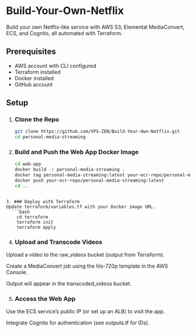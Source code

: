 # Build-Your-Own-Netflix
Build your own Netflix-like service with AWS S3, Elemental MediaConvert, ECS, and Cognito, all automated with Terraform.

## Prerequisites
- AWS account with CLI configured
- Terraform installed
- Docker installed
- GitHub account

## Setup

1. ### Clone the Repo
   ```bash
   git clone https://github.com/VPS-ZEN/Build-Your-Own-Netflix.git
   cd personal-media-streaming

2. ### Build and Push the Web App Docker Image
   ```bash
   cd web-app
   docker build -t personal-media-streaming .
   docker tag personal-media-streaming:latest your-ecr-repo/personal-media-streaming:latest
   docker push your-ecr-repo/personal-media-streaming:latest
   cd ..
```

3. ### Deploy with Terraform
Update terraform/variables.tf with your Docker image URL.
  ```bash
    cd terraform
    terraform init
    terraform apply
```

4. ### Upload and Transcode Videos
Upload a video to the raw_videos bucket (output from Terraform).

Create a MediaConvert job using the hls-720p template in the AWS Console.

Output will appear in the transcoded_videos bucket.

5. ### Access the Web App
Use the ECS service’s public IP (or set up an ALB) to visit the app.

Integrate Cognito for authentication (see outputs.tf for IDs).
